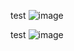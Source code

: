 test
![image](https://github.com/user-attachments/assets/4918504f-735b-4d43-bbd9-42981302db23)


test
![image](https://github.com/user-attachments/assets/d6a0ed14-71bb-46f6-87c2-2367f1edb95d)
